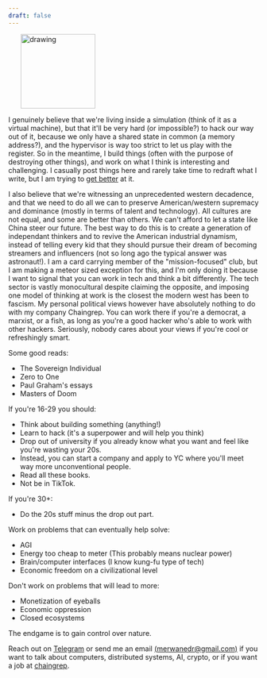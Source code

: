 ```yaml
---
draft: false
---
```


<img src="/merwane.jpg" alt="drawing" width="150" style="padding-left: 25px;"/>

I genuinely believe that we're living inside a simulation (think of it as a virtual machine), but that it'll be very hard (or impossible?) to hack our way out of it, because we only have a shared state in common (a memory address?), and the hypervisor is way too strict to let us play with the register. So in the meantime, I build things (often with the purpose of destroying other things), and work on what I think is interesting and challenging. I casually post things here and rarely take time to redraft what I write, but I am trying to [get better](http://www.paulgraham.com/writing44.html) at it.

I also believe that we're witnessing an unprecedented western decadence, and that we need to do all we can to preserve American/western supremacy and dominance (mostly in terms of talent and technology). All cultures are not equal, and some are better than others. We can't afford to let a state like China steer our future. The best way to do this is to create a generation of independant thinkers and to revive the American industrial dynamism, instead of telling every kid that they should pursue their dream of becoming streamers and influencers (not so long ago the typical answer was astronaut!). I am a card carrying member of the "mission-focused" club, but I am making a meteor sized exception for this, and I'm only doing it because I want to signal that you can work in tech and think a bit differently. The tech sector is vastly monocultural despite claiming the opposite, and imposing one model of thinking at work is the closest the modern west has been to fascism. My personal political views however have absolutely nothing to do with my company Chaingrep. You can work there if you're a democrat, a marxist, or a fish, as long as you're a good hacker who's able to work with other hackers. Seriously, nobody cares about your views if you're cool or refreshingly smart. 

Some good reads:
- The Sovereign Individual
- Zero to One
- Paul Graham's essays
- Masters of Doom

If you're 16-29 you should:
- Think about building something (anything!)
- Learn to hack (it's a superpower and will help you think)
- Drop out of university if you already know what you want and feel like you're wasting your 20s.
- Instead, you can start a company and apply to YC where you'll meet way more unconventional people.
- Read all these books.
- Not be in TikTok.

If you're 30+:
- Do the 20s stuff minus the drop out part.

Work on problems that can eventually help solve:
- AGI
- Energy too cheap to meter (This probably means nuclear power)
- Brain/computer interfaces (I know kung-fu type of tech)
- Economic freedom on a civilizational level

Don't work on problems that will lead to more:
- Monetization of eyeballs
- Economic oppression
- Closed ecosystems

The endgame is to gain control over nature.

Reach out on [Telegram](https://t.me/merwanedr) or send me an email [(merwanedr@gmail.com)](#) if you want to talk about computers, distributed systems, AI, crypto, or if you want a job at [chaingrep](mailto:merwane@chaingrep.com).
